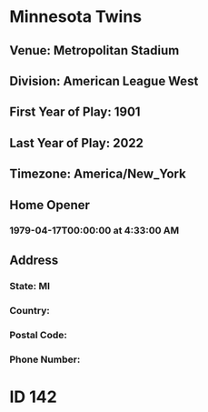 # Minnesota Twins
## Venue: Metropolitan Stadium
## Division: American League West
## First Year of Play: 1901
## Last Year of Play: 2022
## Timezone: America/New_York
## Home Opener
### 1979-04-17T00:00:00 at 4:33:00 AM
## Address
### 
### State: MI
### Country: 
### Postal Code: 
### Phone Number: 
# ID 142